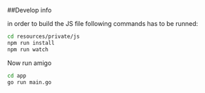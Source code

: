 ##Develop info

in order to build the JS file following commands has to be runned:

```bash
cd resources/private/js
npm run install
npm run watch
```

Now run amigo 

```bash
cd app
go run main.go
```
